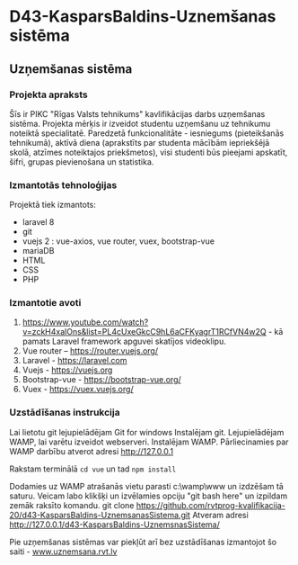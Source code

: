 # D43-KasparsBaldins-Uznemšanas sistēma

<h2>Uzņemšanas sistēma</h2>

<h3>Projekta apraksts</h3>

Šīs ir PIKC "Rīgas Valsts tehnikums" kavlifikācijas darbs uzņemšanas sistēma. Projekta mērķis ir izveidot studentu uzņemšanu uz tehnikumu noteiktā specialitatē. Paredzetā funkcionalitāte - iesniegums (pieteikšanās tehnikumā), aktīvā diena (aprakstīts par studenta mācībām iepriekšējā skolā, atzīmes noteiktajos priekšmetos), visi studenti būs pieejami apskatīt, šifri, grupas pievienošana un statistika.

<h3>Izmantotās tehnoloģijas</h3>

Projektā tiek izmantots:

- laravel 8
- git
- vuejs 2 : vue-axios, vue router, vuex, bootstrap-vue
- mariaDB
- HTML
- CSS
- PHP

<h3>Izmantotie avoti</h3>
  
1. https://www.youtube.com/watch?v=zckH4xalOns&list=PL4cUxeGkcC9hL6aCFKyagrT1RCfVN4w2Q - kā pamats Laravel framework apguvei skatījos videoklipu.
2. Vue router – https://router.vuejs.org/
3. Laravel - https://laravel.com 
4. Vuejs - https://vuejs.org   
6. Bootstrap-vue - https://bootstrap-vue.org/
7. Vuex - https://vuex.vuejs.org/
<h3>Uzstādīšanas instrukcija</h3>

Lai lietotu git lejupielādējam Git for windows
Instalējam git.
Lejupielādējam WAMP, lai varētu izveidot webserveri.
Instalējam WAMP.
Pārliecinamies par WAMP darbību atverot adresi http://127.0.0.1

Rakstam terminālā ```cd vue``` un tad ```npm install```

Dodamies uz WAMP atrašanās vietu parasti c:\wamp\www un izdzēšam tā saturu.
Veicam labo klikšķi un izvēlamies opciju "git bash here" un izpildam zemāk raksīto komandu.
git clone https://github.com/rvtprog-kvalifikacija-20/d43-KasparsBaldins-UznemsanasSistema.git
Atveram adresi http://127.0.0.1/d43-KasparsBaldins-UznemsnasSistema/

Pie uzņemšanas sistēmas var piekļūt arī bez uzstādīšanas izmantojot šo saiti - www.uznemsana.rvt.lv
